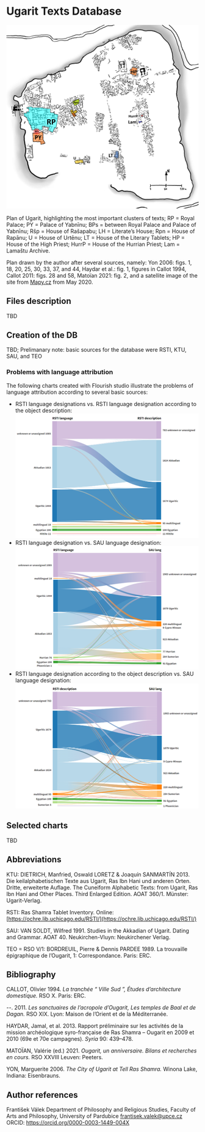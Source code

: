 # Ugarit Texts Database

![Plan of the "Archives" of Ugarit](https://github.com/valekfrantisek/DigitalReligion-Ugarit/blob/main/images/Ugarit-main_clusters_of_texts.png)

Plan of Ugarit, highlighting the most important clusters of texts; RP = Royal Palace; PY = Palace of Yabnīnu; BPs = between Royal Palace and Palace of Yabnīnu; Ršp = House of Rašapabu; LH = Literate’s House; Rpn = House of Rapānu; U = House of Urtēnu; LT = House of the Literary Tablets; HP = House of the High Priest; HurrP = House of the Hurrian Priest; Lam = Lamaštu Archive.

Plan drawn by the author after several sources, namely: Yon 2006: figs. 1, 18, 20, 25, 30, 33, 37, and 44, Haydar et al.: fig. 1, figures in Callot 1994, Callot 2011: figs. 28 and 58, Matoïan 2021: fig. 2, and a satellite image of the site from [Mapy.cz](https://mapy.cz/) from May 2020.

## Files description

TBD

## Creation of the DB

TBD; Prelimanary note: basic sources for the database were RSTI, KTU, SAU, and TEO

### Problems with language attribution

The following charts created with Flourish studio illustrate the problems of language attribution according to several basic sources:

- RSTI language designations vs. RSTI language designation according to the object description:
[![RSTI language designations vs. RSTI language designation according to the object description](https://github.com/valekfrantisek/DigitalReligion-Ugarit/blob/main/UgaritTextsDatabase/CHARTS/RSTI_language_flow.png)]([flourish_chart](https://public.flourish.studio/visualisation/16943624/))
- RSTI language designation vs. SAU language designation:
[![RSTI language designation vs. SAU language designation](https://github.com/valekfrantisek/DigitalReligion-Ugarit/blob/main/UgaritTextsDatabase/CHARTS/RSTI_to_SAU_language_flow.png)]([flourish_chart](https://public.flourish.studio/visualisation/16943966/))
- RSTI language designation according to the object description vs. SAU language designation:
[![RSTI language designation according to the object description vs. SAU language designation](https://github.com/valekfrantisek/DigitalReligion-Ugarit/blob/main/UgaritTextsDatabase/CHARTS/RSTI_description_to_SAU_language_flow.png)]([flourish_chart](https://public.flourish.studio/visualisation/16943916/))

## Selected charts

TBD

## Abbreviations

KTU:    DIETRICH, Manfried, Oswald LORETZ & Joaquín SANMARTÍN 2013. Die keilalphabetischen Texte aus Ugarit, Ras Ibn Hani und anderen Orten. Dritte, erweiterte Auflage. The Cuneiform Alphabetic Texts: from Ugarit, Ras Ibn Hani and Other Places. Third Enlarged Edition. AOAT 360/1. Münster: Ugarit-Verlag.

RSTI:   Ras Shamra Tablet Inventory. Online: [https://ochre.lib.uchicago.edu/RSTI/](https://ochre.lib.uchicago.edu/RSTI/)

SAU:	VAN SOLDT, Wilfred 1991. Studies in the Akkadian of Ugarit. Dating and Grammar. AOAT 40. Neukirchen-Vluyn: Neukirchener Verlag.

TEO = RSO V/1:  BORDREUIL, Pierre & Dennis PARDEE 1989. La trouvaille épigraphique de l’Ougarit, 1: Correspondance. Paris: ERC.


## Bibliography

CALLOT, Olivier 1994. *La tranchée “ Ville Sud ”, Études d’architecture domestique.* RSO X. Paris: ERC.

--. 2011. *Les sanctuaires de l’acropole d’Ougarit, Les temples de Baal et de Dagan.* RSO XIX. Lyon: Maison de l’Orient et de la Méditerranée.

HAYDAR, Jamal, et al. 2013. Rapport préliminaire sur les activités de la mission archéologique syro-française de Ras Shamra – Ougarit en 2009 et 2010 (69e et 70e campagnes). *Syria* 90: 439–478.

MATOÏAN, Valérie (ed.) 2021. *Ougarit, un anniversaire. Bilans et recherches en cours.* RSO XXVIII Leuven: Peeters.

YON, Marguerite 2006. *The City of Ugarit at Tell Ras Shamra.* Winona Lake, Indiana: Eisenbrauns.

## Author references

František Válek
Department of Philosophy and Religious Studies, Faculty of Arts and Philosophy, University of Pardubice
frantisek.valek@upce.cz
ORCID: https://orcid.org/0000-0003-1449-004X 